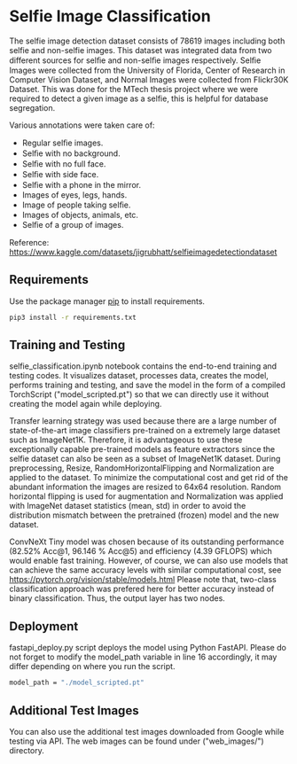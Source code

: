 # Selfie Image Classification

The selfie image detection dataset consists of 78619 images including both selfie and non-selfie images. This dataset was integrated data from two different sources for selﬁe and non-selﬁe images respectively. Selﬁe Images were collected from the University of Florida, Center of Research in Computer Vision Dataset, and Normal Images were collected from Flickr30K Dataset. This was done for the MTech thesis project where we were required to detect a given image as a selfie, this is helpful for database segregation.

Various annotations were taken care of:
* Regular selﬁe images.
* Selﬁe with no background.
* Selﬁe with no full face.
* Selﬁe with side face.
* Selﬁe with a phone in the mirror.
* Images of eyes, legs, hands.
* Image of people taking selﬁe.
* Images of objects, animals, etc.
* Selﬁe of a group of images.

Reference: https://www.kaggle.com/datasets/jigrubhatt/selfieimagedetectiondataset

## Requirements
Use the package manager [pip](https://pip.pypa.io/en/stable/) to install requirements.
```bash
pip3 install -r requirements.txt
```

## Training and Testing
selfie_classification.ipynb notebook contains the end-to-end training and testing codes. It visualizes dataset, processes data, creates the model, performs training and testing, and save the model in the form of a compiled TorchScript ("model_scripted.pt") so that we can directly use it without creating the model again while deploying.

Transfer learning strategy was used because there are a large number of state-of-the-art image classifiers pre-trained on a extremely large dataset such as ImageNet1K. Therefore, it is advantageous to use these exceptionally capable pre-trained models as feature extractors since the selfie dataset can also be seen as a subset of ImageNet1K dataset. During preprocessing, Resize, RandomHorizontalFlipping and Normalization are applied to the dataset. To minimize the computational cost and get rid of the abundant information the images are resized to 64x64 resolution. Random horizontal flipping is used for augmentation and Normalization was applied with ImageNet dataset statistics (mean, std) in order to avoid the distribution mismatch between the pretrained (frozen) model and the new dataset.

ConvNeXt Tiny model was chosen because of its outstanding performance (82.52% Acc@1, 96.146 % Acc@5) and efficiency (4.39 GFLOPS) which would enable fast training. However, of course, we can also use models that can achieve the same accuracy levels with similar computational cost, see https://pytorch.org/vision/stable/models.html Please note that, two-class classification approach was prefered here for better accuracy instead of binary classification. Thus, the output layer has two nodes.

## Deployment
fastapi_deploy.py script deploys the model using Python FastAPI. Please do not forget to modify the model_path variable in line 16 accordingly, it may differ depending on where you run the script.
```bash
model_path = "./model_scripted.pt"
```

## Additional Test Images
You can also use the additional test images downloaded from Google while testing via API. The web images can be found under ("web_images/") directory.